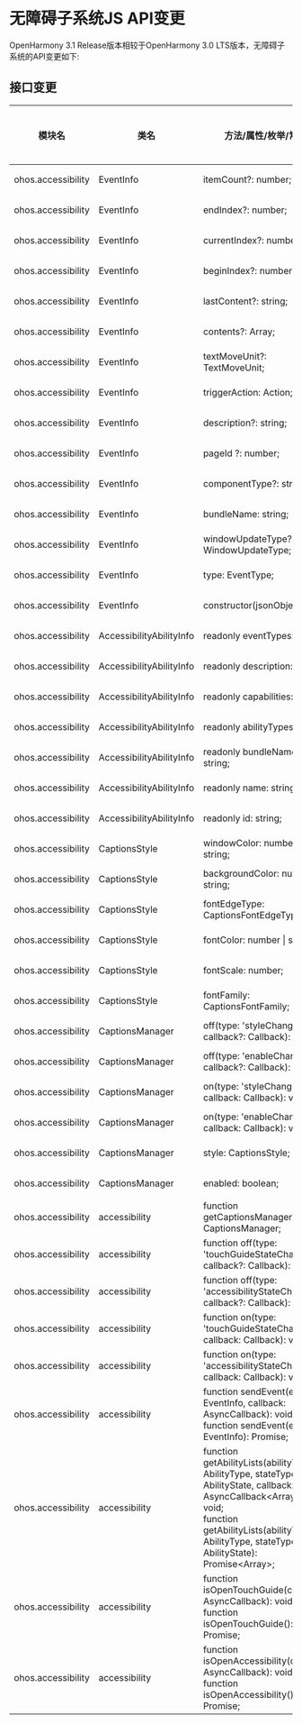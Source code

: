 # 无障碍子系统JS API变更

OpenHarmony 3.1 Release版本相较于OpenHarmony 3.0 LTS版本，无障碍子系统的API变更如下:

## 接口变更

| 模块名 | 类名 | 方法/属性/枚举/常量 | 变更类型 |
|---|---|---|---|
| ohos.accessibility | EventInfo | itemCount?: number; | 新增 |
| ohos.accessibility | EventInfo | endIndex?: number; | 新增 |
| ohos.accessibility | EventInfo | currentIndex?: number; | 新增 |
| ohos.accessibility | EventInfo | beginIndex?: number; | 新增 |
| ohos.accessibility | EventInfo | lastContent?: string; | 新增 |
| ohos.accessibility | EventInfo | contents?: Array<string>; | 新增 |
| ohos.accessibility | EventInfo | textMoveUnit?: TextMoveUnit; | 新增 |
| ohos.accessibility | EventInfo | triggerAction: Action; | 新增 |
| ohos.accessibility | EventInfo | description?: string; | 新增 |
| ohos.accessibility | EventInfo | pageId ?: number; | 新增 |
| ohos.accessibility | EventInfo | componentType?: string; | 新增 |
| ohos.accessibility | EventInfo | bundleName: string; | 新增 |
| ohos.accessibility | EventInfo | windowUpdateType?: WindowUpdateType; | 新增 |
| ohos.accessibility | EventInfo | type: EventType; | 新增 |
| ohos.accessibility | EventInfo | constructor(jsonObject); | 新增 |
| ohos.accessibility | AccessibilityAbilityInfo | readonly eventTypes: Array<EventType>; | 新增 |
| ohos.accessibility | AccessibilityAbilityInfo | readonly description: string; | 新增 |
| ohos.accessibility | AccessibilityAbilityInfo | readonly capabilities: Array<Capability>; | 新增 |
| ohos.accessibility | AccessibilityAbilityInfo | readonly abilityTypes: Array<AbilityType>; | 新增 |
| ohos.accessibility | AccessibilityAbilityInfo | readonly bundleName: string; | 新增 |
| ohos.accessibility | AccessibilityAbilityInfo | readonly name: string; | 新增 |
| ohos.accessibility | AccessibilityAbilityInfo | readonly id: string; | 新增 |
| ohos.accessibility | CaptionsStyle | windowColor: number \| string; | 新增 |
| ohos.accessibility | CaptionsStyle | backgroundColor: number \| string; | 新增 |
| ohos.accessibility | CaptionsStyle | fontEdgeType: CaptionsFontEdgeType; | 新增 |
| ohos.accessibility | CaptionsStyle | fontColor: number \| string; | 新增 |
| ohos.accessibility | CaptionsStyle | fontScale: number; | 新增 |
| ohos.accessibility | CaptionsStyle | fontFamily: CaptionsFontFamily; | 新增 |
| ohos.accessibility | CaptionsManager | off(type: 'styleChange', callback?: Callback<CaptionsStyle>): void; | 新增 |
| ohos.accessibility | CaptionsManager | off(type: 'enableChange', callback?: Callback<boolean>): void; | 新增 |
| ohos.accessibility | CaptionsManager | on(type: 'styleChange', callback: Callback<CaptionsStyle>): void; | 新增 |
| ohos.accessibility | CaptionsManager | on(type: 'enableChange', callback: Callback<boolean>): void; | 新增 |
| ohos.accessibility | CaptionsManager | style: CaptionsStyle; | 新增 |
| ohos.accessibility | CaptionsManager | enabled: boolean; | 新增 |
| ohos.accessibility | accessibility | function getCaptionsManager(): CaptionsManager; | 新增 |
| ohos.accessibility | accessibility | function off(type: 'touchGuideStateChange', callback?: Callback<boolean>): void; | 新增 |
| ohos.accessibility | accessibility | function off(type: 'accessibilityStateChange', callback?: Callback<boolean>): void; | 新增 |
| ohos.accessibility | accessibility | function on(type: 'touchGuideStateChange', callback: Callback<boolean>): void; | 新增 |
| ohos.accessibility | accessibility | function on(type: 'accessibilityStateChange', callback: Callback<boolean>): void; | 新增 |
| ohos.accessibility | accessibility | function sendEvent(event: EventInfo, callback: AsyncCallback<void>): void;<br>function sendEvent(event: EventInfo): Promise<void>; | 新增 |
| ohos.accessibility | accessibility | function getAbilityLists(abilityType: AbilityType, stateType: AbilityState, callback: AsyncCallback<Array<AccessibilityAbilityInfo>>): void;<br>function getAbilityLists(abilityType: AbilityType, stateType: AbilityState): Promise<Array<AccessibilityAbilityInfo>>; | 新增 |
| ohos.accessibility | accessibility | function isOpenTouchGuide(callback: AsyncCallback<boolean>): void;<br>function isOpenTouchGuide(): Promise<boolean>; | 新增 |
| ohos.accessibility | accessibility | function isOpenAccessibility(callback: AsyncCallback<boolean>): void;<br>function isOpenAccessibility(): Promise<boolean>; | 新增 |
